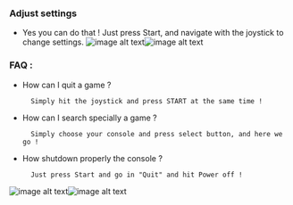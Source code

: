 ### **Adjust settings**

* Yes you can do that ! Just press Start, and navigate with the joystick to change settings. ![image alt text](http://retrobox.happyblocks.info/project/Image/getting-started/RetroPie/image_14.png)![image alt text](http://retrobox.happyblocks.info/project/Image/getting-started/RetroPie/image_15.png)

### **FAQ :**

* How can I quit a game ?

		Simply hit the joystick and press START at the same time !

* How can I search specially a game ?

		Simply choose your console and press select button, and here we go !

* How shutdown properly the console ?

		Just press Start and go in "Quit" and hit Power off !

![image alt text](http://retrobox.happyblocks.info/project/Image/getting-started/RetroPie/image_16.png)![image alt text](http://retrobox.happyblocks.info/project/Image/getting-started/RetroPie/image_17.png)

